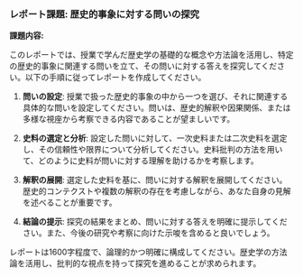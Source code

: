 ### レポート課題: 歴史的事象に対する問いの探究

**課題内容:**

このレポートでは、授業で学んだ歴史学の基礎的な概念や方法論を活用し、特定の歴史的事象に関連する問いを立て、その問いに対する答えを探究してください。以下の手順に従ってレポートを作成してください。

1. **問いの設定**: 授業で扱った歴史的事象の中から一つを選び、それに関連する具体的な問いを設定してください。問いは、歴史的解釈や因果関係、または多様な視座から考察できる内容であることが望ましいです。

2. **史料の選定と分析**: 設定した問いに対して、一次史料または二次史料を選定し、その信頼性や限界について分析してください。史料批判の方法を用いて、どのように史料が問いに対する理解を助けるかを考察します。

3. **解釈の展開**: 選定した史料を基に、問いに対する解釈を展開してください。歴史的コンテクストや複数の解釈の存在を考慮しながら、あなた自身の見解を述べることが重要です。

4. **結論の提示**: 探究の結果をまとめ、問いに対する答えを明確に提示してください。また、今後の研究や考察に向けた示唆を含めると良いでしょう。

レポートは1600字程度で、論理的かつ明確に構成してください。歴史学の方法論を活用し、批判的な視点を持って探究を進めることが求められます。